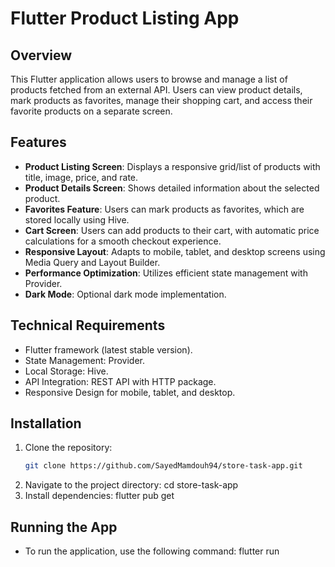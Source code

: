 # Flutter Product Listing App

## Overview
This Flutter application allows users to browse and manage a list of products fetched from an external API. Users can view product details, mark products as favorites, manage their shopping cart, and access their favorite products on a separate screen.

## Features
- **Product Listing Screen**: Displays a responsive grid/list of products with title, image, price, and rate.
- **Product Details Screen**: Shows detailed information about the selected product.
- **Favorites Feature**: Users can mark products as favorites, which are stored locally using Hive.
- **Cart Screen**: Users can add products to their cart, with automatic price calculations for a smooth checkout experience.
- **Responsive Layout**: Adapts to mobile, tablet, and desktop screens using Media Query and Layout Builder.
- **Performance Optimization**: Utilizes efficient state management with Provider.
- **Dark Mode**: Optional dark mode implementation.

## Technical Requirements
- Flutter framework (latest stable version).
- State Management: Provider.
- Local Storage: Hive.
- API Integration: REST API with HTTP package.
- Responsive Design for mobile, tablet, and desktop.

## Installation
1. Clone the repository:
   ```bash
   git clone https://github.com/SayedMamdouh94/store-task-app.git
2. Navigate to the project directory:
  cd store-task-app
3. Install dependencies:
  flutter pub get
## Running the App
- To run the application, use the following command:
  flutter run
